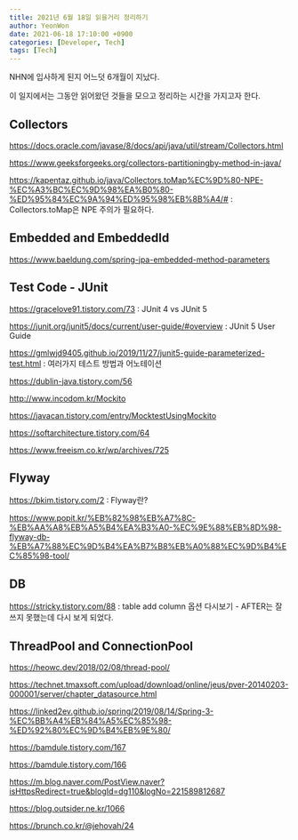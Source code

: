 ```yaml
---
title: 2021년 6월 18일 읽을거리 정리하기
author: YeonWon
date: 2021-06-18 17:10:00 +0900
categories: [Developer, Tech]
tags: [Tech]
---
```


NHN에 입사하게 된지 어느덧 6개월이 지났다.

이 일지에서는 그동안 읽어왔던 것들을 모으고 정리하는 시간을 가지고자 한다.


## Collectors

https://docs.oracle.com/javase/8/docs/api/java/util/stream/Collectors.html

https://www.geeksforgeeks.org/collectors-partitioningby-method-in-java/

https://kapentaz.github.io/java/Collectors.toMap%EC%9D%80-NPE-%EC%A3%BC%EC%9D%98%EA%B0%80-%ED%95%84%EC%9A%94%ED%95%98%EB%8B%A4/# : Collectors.toMap은 NPE 주의가 필요하다.


## Embedded and EmbeddedId

https://www.baeldung.com/spring-jpa-embedded-method-parameters


## Test Code - JUnit

https://gracelove91.tistory.com/73 : JUnit 4 vs JUnit 5

https://junit.org/junit5/docs/current/user-guide/#overview : JUnit 5 User Guide

https://gmlwjd9405.github.io/2019/11/27/junit5-guide-parameterized-test.html : 여러가지 테스트 방법과 어노테이션

https://dublin-java.tistory.com/56

http://www.incodom.kr/Mockito

https://javacan.tistory.com/entry/MocktestUsingMockito

https://softarchitecture.tistory.com/64

https://www.freeism.co.kr/wp/archives/725


## Flyway

https://bkim.tistory.com/2 : Flyway란?

https://www.popit.kr/%EB%82%98%EB%A7%8C-%EB%AA%A8%EB%A5%B4%EA%B3%A0-%EC%9E%88%EB%8D%98-flyway-db-%EB%A7%88%EC%9D%B4%EA%B7%B8%EB%A0%88%EC%9D%B4%EC%85%98-tool/


## DB

https://stricky.tistory.com/88 : table add column 옵션 다시보기 - AFTER는 잘 쓰지 못했는데 다시 보게 되었다.


## ThreadPool and ConnectionPool

https://heowc.dev/2018/02/08/thread-pool/

https://technet.tmaxsoft.com/upload/download/online/jeus/pver-20140203-000001/server/chapter_datasource.html

https://linked2ev.github.io/spring/2019/08/14/Spring-3-%EC%BB%A4%EB%84%A5%EC%85%98-%ED%92%80%EC%9D%B4%EB%9E%80/

https://bamdule.tistory.com/167

https://bamdule.tistory.com/166

https://m.blog.naver.com/PostView.naver?isHttpsRedirect=true&blogId=dg110&logNo=221589812687

https://blog.outsider.ne.kr/1066

https://brunch.co.kr/@jehovah/24


